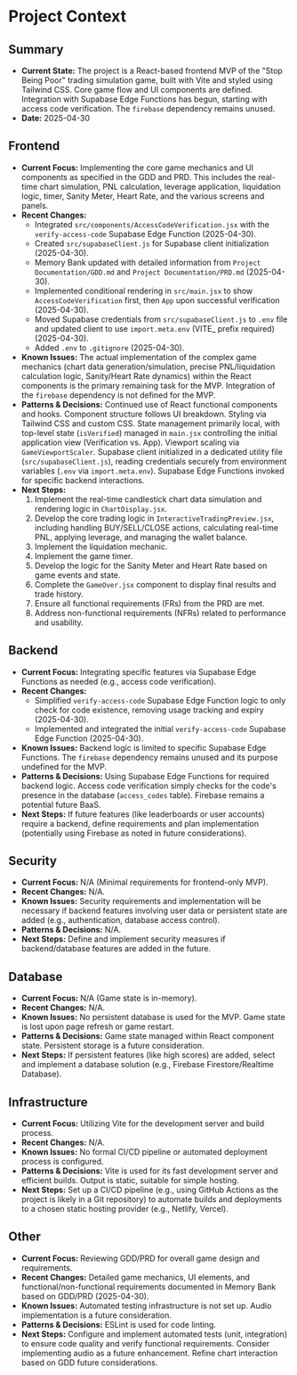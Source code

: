 # Project Context

## Summary
- **Current State:** The project is a React-based frontend MVP of the "Stop Being Poor" trading simulation game, built with Vite and styled using Tailwind CSS. Core game flow and UI components are defined. Integration with Supabase Edge Functions has begun, starting with access code verification. The `firebase` dependency remains unused.
- **Date:** 2025-04-30

## Frontend
- **Current Focus:** Implementing the core game mechanics and UI components as specified in the GDD and PRD. This includes the real-time chart simulation, PNL calculation, leverage application, liquidation logic, timer, Sanity Meter, Heart Rate, and the various screens and panels.
- **Recent Changes:**
    - Integrated `src/components/AccessCodeVerification.jsx` with the `verify-access-code` Supabase Edge Function (2025-04-30).
    - Created `src/supabaseClient.js` for Supabase client initialization (2025-04-30).
    - Memory Bank updated with detailed information from `Project Documentation/GDD.md` and `Project Documentation/PRD.md` (2025-04-30).
    - Implemented conditional rendering in `src/main.jsx` to show `AccessCodeVerification` first, then `App` upon successful verification (2025-04-30).
    - Moved Supabase credentials from `src/supabaseClient.js` to `.env` file and updated client to use `import.meta.env` (VITE_ prefix required) (2025-04-30).
    - Added `.env` to `.gitignore` (2025-04-30).
- **Known Issues:** The actual implementation of the complex game mechanics (chart data generation/simulation, precise PNL/liquidation calculation logic, Sanity/Heart Rate dynamics) within the React components is the primary remaining task for the MVP. Integration of the `firebase` dependency is not defined for the MVP.
- **Patterns & Decisions:** Continued use of React functional components and hooks. Component structure follows UI breakdown. Styling via Tailwind CSS and custom CSS. State management primarily local, with top-level state (`isVerified`) managed in `main.jsx` controlling the initial application view (Verification vs. App). Viewport scaling via `GameViewportScaler`. Supabase client initialized in a dedicated utility file (`src/supabaseClient.js`), reading credentials securely from environment variables (`.env` via `import.meta.env`). Supabase Edge Functions invoked for specific backend interactions.
- **Next Steps:**
    1.  Implement the real-time candlestick chart data simulation and rendering logic in `ChartDisplay.jsx`.
    2.  Develop the core trading logic in `InteractiveTradingPreview.jsx`, including handling BUY/SELL/CLOSE actions, calculating real-time PNL, applying leverage, and managing the wallet balance.
    3.  Implement the liquidation mechanic.
    4.  Implement the game timer.
    5.  Develop the logic for the Sanity Meter and Heart Rate based on game events and state.
    6.  Complete the `GameOver.jsx` component to display final results and trade history.
    7.  Ensure all functional requirements (FRs) from the PRD are met.
    8.  Address non-functional requirements (NFRs) related to performance and usability.

## Backend
- **Current Focus:** Integrating specific features via Supabase Edge Functions as needed (e.g., access code verification).
- **Recent Changes:**
    - Simplified `verify-access-code` Supabase Edge Function logic to only check for code existence, removing usage tracking and expiry (2025-04-30).
    - Implemented and integrated the initial `verify-access-code` Supabase Edge Function (2025-04-30).
- **Known Issues:** Backend logic is limited to specific Supabase Edge Functions. The `firebase` dependency remains unused and its purpose undefined for the MVP.
- **Patterns & Decisions:** Using Supabase Edge Functions for required backend logic. Access code verification simply checks for the code's presence in the database (`access_codes` table). Firebase remains a potential future BaaS.
- **Next Steps:** If future features (like leaderboards or user accounts) require a backend, define requirements and plan implementation (potentially using Firebase as noted in future considerations).

## Security
- **Current Focus:** N/A (Minimal requirements for frontend-only MVP).
- **Recent Changes:** N/A.
- **Known Issues:** Security requirements and implementation will be necessary if backend features involving user data or persistent state are added (e.g., authentication, database access control).
- **Patterns & Decisions:** N/A.
- **Next Steps:** Define and implement security measures if backend/database features are added in the future.

## Database
- **Current Focus:** N/A (Game state is in-memory).
- **Recent Changes:** N/A.
- **Known Issues:** No persistent database is used for the MVP. Game state is lost upon page refresh or game restart.
- **Patterns & Decisions:** Game state managed within React component state. Persistent storage is a future consideration.
- **Next Steps:** If persistent features (like high scores) are added, select and implement a database solution (e.g., Firebase Firestore/Realtime Database).

## Infrastructure
- **Current Focus:** Utilizing Vite for the development server and build process.
- **Recent Changes:** N/A.
- **Known Issues:** No formal CI/CD pipeline or automated deployment process is configured.
- **Patterns & Decisions:** Vite is used for its fast development server and efficient builds. Output is static, suitable for simple hosting.
- **Next Steps:** Set up a CI/CD pipeline (e.g., using GitHub Actions as the project is likely in a Git repository) to automate builds and deployments to a chosen static hosting provider (e.g., Netlify, Vercel).

## Other
- **Current Focus:** Reviewing GDD/PRD for overall game design and requirements.
- **Recent Changes:** Detailed game mechanics, UI elements, and functional/non-functional requirements documented in Memory Bank based on GDD/PRD (2025-04-30).
- **Known Issues:** Automated testing infrastructure is not set up. Audio implementation is a future consideration.
- **Patterns & Decisions:** ESLint is used for code linting.
- **Next Steps:** Configure and implement automated tests (unit, integration) to ensure code quality and verify functional requirements. Consider implementing audio as a future enhancement. Refine chart interaction based on GDD future considerations.